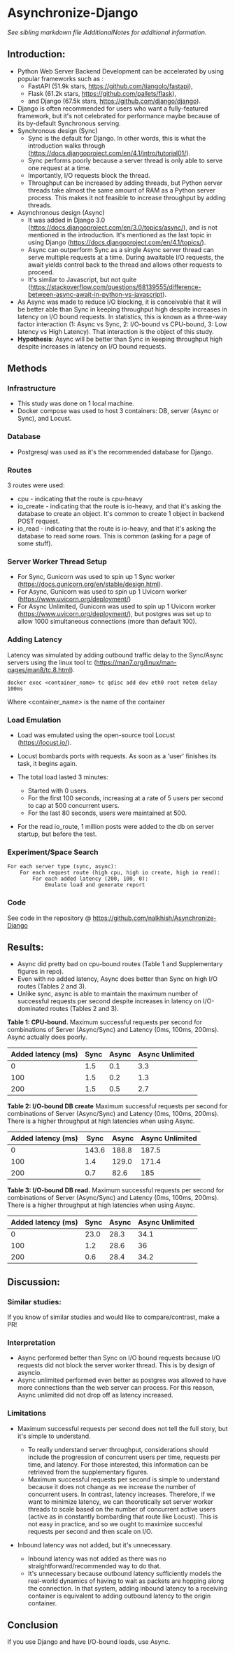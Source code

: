 # Asynchronize-Django

*See sibling markdown file AdditionalNotes for additional information.*
## Introduction:
* Python Web Server Backend Development can be accelerated by using popular frameworks such as :
    * FastAPI (51.9k stars, https://github.com/tiangolo/fastapi),
    * Flask (61.2k stars, https://github.com/pallets/flask),
    * and Django (67.5k stars, https://github.com/django/django). 
* Django is often recommended for users who want a fully-featured framework, but it's not celebrated for performance maybe because of its by-default Synchronous serving.
* Synchronous design (Sync)
    * Sync is the default for Django. In other words, this is what the introduction walks through (https://docs.djangoproject.com/en/4.1/intro/tutorial01/). 
    * Sync performs poorly because a server thread is only able to serve one request at a time. 
    * Importantly, I/O requests block the thread. 
    * Throughput can be increased by adding threads, but Python server threads take almost the same amount of RAM as a Python server process. This makes it not feasible to increase throughput by adding threads.
* Asynchronous design (Async)
    * It was added in Django 3.0 (https://docs.djangoproject.com/en/3.0/topics/async/), and is not mentioned in the introduction. It's mentioned as the last topic in using Django (https://docs.djangoproject.com/en/4.1/topics/). 
    * Async can outperform Sync as a single Async server thread can serve multiple requests at a time. During awaitable I/O requests, the await yields control back to the thread and allows other requests to proceed. 
    * It's similar to Javascript, but not quite (https://stackoverflow.com/questions/68139555/difference-between-async-await-in-python-vs-javascript).
* As Async was made to reduce I/O blocking, it is conceivable that it will be better able than Sync in keeping throughput high despite increases in latency on I/O bound requests. In statistics, this is known as a three-way factor interaction (1: Async vs Sync, 2: I/O-bound vs CPU-bound, 3: Low latency vs High Latency). That interaction is the object of this study.
* **Hypothesis**: Async will be better than Sync in keeping throughput high despite increases in latency on I/O bound requests.


## Methods

### Infrastructure


* This study was done on 1 local machine.
* Docker compose was used to host 3 containers: DB, server (Async or Sync), and Locust.


### Database

* Postgresql was used as it's the recommended database for Django.

### Routes

3 routes were used:
* cpu - indicating that the route is cpu-heavy
* io_create - indicating that the route is io-heavy, and that it's asking the database to create an object. It's common to create 1 object in backend POST request.
* io_read - indicating that the route is io-heavy, and that it's asking the database to read some rows. This is common (asking for a page of some stuff).

### Server Worker Thread Setup

* For Sync, Gunicorn was used to spin up 1 Sync worker (https://docs.gunicorn.org/en/stable/design.html).
* For Async, Gunicorn was used to spin up 1 Uvicorn worker (https://www.uvicorn.org/deployment/)
* For Async Unlimited, Gunicorn was used to spin up 1 Uvicorn worker (https://www.uvicorn.org/deployment/), but postgres was set up to allow 1000 simultaneous connections (more than default 100).

### Adding Latency

Latency was simulated by adding outbound traffic delay to the Sync/Async servers using the linux tool tc (https://man7.org/linux/man-pages/man8/tc.8.html).

`docker exec <container_name> tc qdisc add dev eth0 root netem delay 100ms`

Where <container_name> is the name of the container

### Load Emulation

* Load was emulated using the open-source tool Locust (https://locust.io/).
* Locust bombards ports with requests. As soon as a 'user' finishes its task, it begins again.
* The total load lasted 3 minutes:
    * Started with 0 users.
    * For the first 100 seconds, increasing at a rate of 5 users per second to cap at 500 concurrent users.
    * For the last 80 seconds, users were maintained at 500.

* For the read io_route, 1 million posts were added to the db on server startup, but before the test.

### Experiment/Space Search

```
For each server type (sync, async):
    For each request route (high cpu, high io create, high io read):
        For each added latency (200, 100, 0):
            Emulate load and generate report
```

### Code

See code in the repository @ https://github.com/nalkhish/Asynchronize-Django


## Results:

- Async did pretty bad on cpu-bound routes (Table 1 and Supplementary figures in repo).
- Even with no added latency, Async does better than Sync on high I/O routes (Tables 2 and 3).
- Unlike sync, async is able to maintain the maximum number of successful requests per second despite increases in latency on I/O-dominated routes (Tables 2 and 3).


**Table 1: CPU-bound.** Maximum successful requests per second for combinations of Server (Async/Sync) and Latency (0ms, 100ms, 200ms). Async actually does poorly.

| Added latency (ms) | Sync | Async | Async Unlimited
| ----------- | ----------- | ----------- | ----------- |
| 0 | 1.5 | 0.1|  3.3
| 100  | 1.5 | 0.2| 1.3
| 200  | 1.5 | 0.5| 2.7

**Table 2: I/O-bound DB create** Maximum successful requests per second for combinations of Server (Async/Sync) and Latency (0ms, 100ms, 200ms). There is a higher throughput at high latencies when using Async.

| Added latency (ms) | Sync | Async | Async Unlimited
| ----------- | ----------- | ----------- | ----------- 
| 0 | 143.6 | 188.8| 187.5
| 100 | 1.4 | 129.0| 171.4
| 200 | 0.7 | 82.6| 185

**Table 3: I/O-bound DB read.** Maximum successful requests per second for combinations of Server (Async/Sync) and Latency (0ms, 100ms, 200ms). There is a higher throughput at high latencies when using Async.

| Added latency (ms) | Sync | Async | Async Unlimited
| ----------- | ----------- | ----------- | ----------- |
| 0 | 23.0 | 28.3| 34.1
| 100 | 1.2 | 28.6| 36
| 200 | 0.6 | 28.4| 34.2

## Discussion:

### Similar studies:

If you know of similar studies and would like to compare/contrast, make a PR!

### Interpretation 

* Async performed better than Sync on I/O bound requests because I/O requests did not block the server worker thread. This is by design of asyncio.
* Async unlimited performed even better as postgres was allowed to have more connections than the web server can process. For this reason, Async unlimited did not drop off as latency increased.

### Limitations

* Maximum successful requests per second does not tell the full story, but it's simple to understand. 
    * To really understand server throughput, considerations should include the progression of concurrent users per time, requests per time, and latency. For those interested, this information can be retrieved from the supplementary figures.
    * Maximum successful requests per second is simple to understand because it does not change as we increase the number of concurrent users. In contrast, latency increases. Therefore, if we want to minimize latency, we can theoretically set server worker threads to scale based on the number of concurrent active users (active as in constantly bombarding that route like Locust). This is not easy in practice, and so we ought to maximize succesful requests per second and then scale on I/O.

* Inbound latency was not added, but it's unnecessary.
    * Inbound latency was not added as there was no straightforward/recommended way to do that.
    * It's unnecessary because outbound latency sufficiently models the real-world dynamics of having to wait as packets are hopping along the connection. In that system, adding inbound latency to a receiving container is equivalent to adding outbound latency to the origin container.

## Conclusion

If you use Django and have I/O-bound loads, use Async.